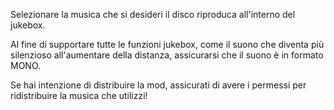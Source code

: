 Selezionare la musica che si desideri il disco riproduca all'interno del jukebox.

Al fine di supportare tutte le funzioni jukebox, come il suono che diventa più silenzioso all'aumentare della distanza, assicurarsi che il suono è in formato MONO.

Se hai intenzione di distribuire la mod, assicurati di avere i permessi per ridistribuire la musica che utilizzi!
